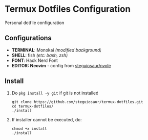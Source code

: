 # Termux Dotfiles Configuration

Personal dotfile configuration

## Configurations

- **TERMINAL**: Monokai *(modified background)*
- **SHELL**: fish *(etc: bash, zsh)*
- **FONT**: Hack Nerd Font
- **EDITOR: Neovim** - config from [steguiosaur/nvole](https://github.com/steguiosaur/nvole.git)

## Install

1. Do `pkg install -y git` if git is not installed

    ```console
    git clone https://github.com/steguiosaur/termux-dotfiles.git
    cd termux-dotfiles/
    ./install
    ```

2. If installer cannot be executed, do:

    ```console
    chmod +x install
    ./install
    ```
